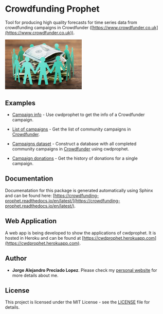 # Crowdfunding Prophet
Tool for producing high quality forecasts for time series data from crowdfunding campaigns in Crowdfunder ([https://www.crowdfunder.co.uk](https://www.crowdfunder.co.uk)).


<img src="img/crowdfunding02.jpg" alt="Crowdfunding Image" width="50%"/>

## Examples

- [Campaign info](https://github.com/Alex-Preciado/crowdfunding-prophet/blob/master/examples/0-Get_campaign_info.ipynb) - Use cwdprophet to get the info of a Crowdfunder campaign.

- [List of campaigns](https://github.com/Alex-Preciado/crowdfunding-prophet/blob/master/examples/1-List_of_campaign_URLS.ipynb) - Get the list of community campaigns in [Crowdfunder](https://www.crowdfunder.co.uk).

- [Campaigns dataset](https://github.com/Alex-Preciado/crowdfunding-prophet/blob/master/examples/2-Campaign_Info.ipynb) - Construct a database with all completed community campaigns in [Crowdfunder](https://www.crowdfunder.co.uk) using cwdprophet.

- [Campaign donations](https://github.com/Alex-Preciado/crowdfunding-prophet/blob/master/examples/3-History_of_donations_per_campaign.ipynb) - Get the history of donations for a single campaign.



## Documentation
Documenatation for this package is generated automatically using Sphinx and can be found here: [https://crowdfunding-prophet.readthedocs.io/en/latest/](https://crowdfunding-prophet.readthedocs.io/en/latest/).

## Web Application
A web app is being developed to show the applications of cwdprophet. It is hosted in Heroku and can be found at [https://cwdprophet.herokuapp.com](https://cwdprophet.herokuapp.com).

## Author
- **Jorge Alejandro Preciado Lopez**. Please check my [personal website](https://alex-preciado.github.io) for more details about me.

## License
This project is licensed under the MIT License - see the [LICENSE](LICENSE) file for details.

